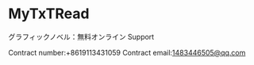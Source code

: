 # MyTxTRead

グラフィックノベル：無料オンライン  Support


Contract number:+8619113431059
Contract email:1483446505@qq.com
